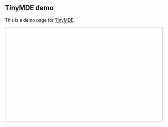 ## TinyMDE demo
This is a demo page for [TinyMDE](https://github.com/jefago/tiny-markdown-editor/).


<div id="tinymde_commandbar"></div>
<div id="tinymde" style="height:300px; overflow-y:scroll; border:1px solid #c0c0c0">

<script>
var tinyMDE = new TinyMDE.Editor({element: 'tinymde'});
var commandBar = new TinyMDE.CommandBar({element: 'tinymde_commandbar', editor: tinyMDE});
</script>
